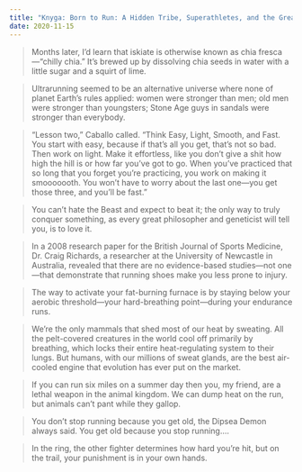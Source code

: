 ```yaml
---
title: "Knyga: Born to Run: A Hidden Tribe, Superathletes, and the Greatest Race the World Has Never Seen"
date: 2020-11-15
---
```



> Months later, I’d learn that iskiate is otherwise known as chia fresca—“chilly
chia.” It’s brewed up by dissolving chia seeds in water with a little sugar and
a squirt of lime.

> Ultrarunning seemed to be an alternative universe where none of planet Earth’s
rules applied: women were stronger than men; old men were stronger than
youngsters; Stone Age guys in sandals were stronger than everybody.

> “Lesson two,” Caballo called. “Think Easy, Light, Smooth, and Fast. You start
with easy, because if that’s all you get, that’s not so bad. Then work on light.
Make it effortless, like you don’t give a shit how high the hill is or how far
you’ve got to go. When you’ve practiced that so long that you forget you’re
practicing, you work on making it smooooooth. You won’t have to worry about the
last one—you get those three, and you’ll be fast.”

> You can’t hate the Beast and expect to beat it; the only way to truly conquer
something, as every great philosopher and geneticist will tell you, is to love
it.

> In a 2008 research paper for the British Journal of Sports Medicine, Dr. Craig
Richards, a researcher at the University of Newcastle in Australia, revealed
that there are no evidence-based studies—not one—that demonstrate that running
shoes make you less prone to injury.

> The way to activate your fat-burning furnace is by staying below your aerobic
threshold—your hard-breathing point—during your endurance runs.

> We’re the only mammals that shed most of our heat by sweating. All the
pelt-covered creatures in the world cool off primarily by breathing, which locks
their entire heat-regulating system to their lungs. But humans, with our
millions of sweat glands, are the best air-cooled engine that evolution has ever
put on the market.

> If you can run six miles on a summer day then you, my friend, are a lethal
weapon in the animal kingdom. We can dump heat on the run, but animals can’t
pant while they gallop.

> You don’t stop running because you get old, the Dipsea Demon always said. You
get old because you stop running….

> In the ring, the other fighter determines how hard you’re hit, but on the
trail, your punishment is in your own hands.
